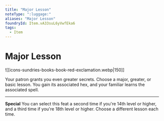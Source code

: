 ```yaml
---
title: "Major Lesson"
noteType: ":luggage:"
aliases: "Major Lesson"
foundryId: Item.vA33suL6yVwfEka6
tags:
  - Item
---
```


# Major Lesson
![[icons-sundries-books-book-red-exclamation.webp|150]]

Your patron grants you even greater secrets. Choose a major, greater, or basic lesson. You gain its associated hex, and your familiar learns the associated spell.

* * *

**Special** You can select this feat a second time if you're 14th level or higher, and a third time if you're 18th level or higher. Choose a different lesson each time.
